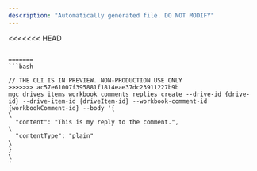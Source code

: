 ```yaml
---
description: "Automatically generated file. DO NOT MODIFY"
---
```


<<<<<<< HEAD
```cli

=======
```bash

// THE CLI IS IN PREVIEW. NON-PRODUCTION USE ONLY
>>>>>>> ac57e61007f395881f1814eae37dc23911227b9b
mgc drives items workbook comments replies create --drive-id {drive-id} --drive-item-id {driveItem-id} --workbook-comment-id {workbookComment-id} --body '{\
  "content": "This is my reply to the comment.",\
  "contentType": "plain"\
}\
'

```